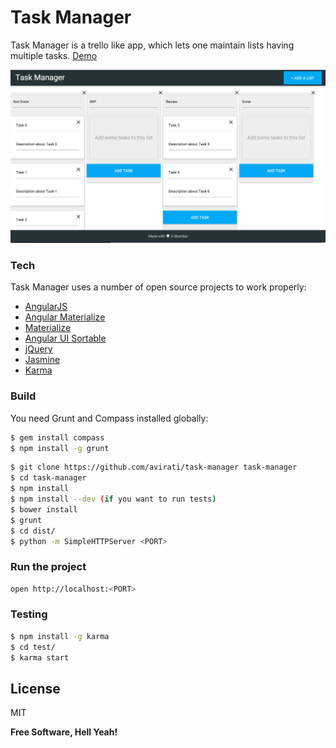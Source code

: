 # Task Manager

Task Manager is a trello like app, which lets one maintain lists having multiple tasks.
[Demo]

![alt tag](https://raw.githubusercontent.com/avirati/task-manager/master/app/images/screen.png)

### Tech

Task Manager uses a number of open source projects to work properly:

* [AngularJS]
* [Angular Materialize]
* [Materialize]
* [Angular UI Sortable]
* [jQuery]
* [Jasmine]
* [Karma]


### Build

You need Grunt and Compass installed globally:

```sh
$ gem install compass 
$ npm install -g grunt
```

```sh
$ git clone https://github.com/avirati/task-manager task-manager
$ cd task-manager
$ npm install
$ npm install --dev (if you want to run tests) 
$ bower install
$ grunt
$ cd dist/
$ python -m SimpleHTTPServer <PORT>
```

### Run the project

```sh
open http://localhost:<PORT>
```

### Testing

```sh
$ npm install -g karma
$ cd test/
$ karma start
```

License
----

MIT


**Free Software, Hell Yeah!**


[//]: # (These are reference links used in the body of this note and get stripped out when the markdown processor does its job. There is no need to format nicely because it shouldn't be seen. Thanks SO - http://stackoverflow.com/questions/4823468/store-comments-in-markdown-syntax)

   [Demo]: http://trellolike.herokuapp.com/
   [AngularJS]: https://angularjs.org/
   [Angular Materialize]: https://github.com/krescruz/angular-materialize
   [Materialize]: http://materializecss.com
   [Angular UI Sortable]: https://github.com/angular-ui/ui-sortable
   [jQuery]: https://jquery.com/
   [Jasmine]: http://jasmine.github.io/
   [Karma]: https://karma-runner.github.io/0.13/index.html